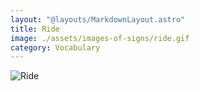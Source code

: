 ```yaml
---
layout: "@layouts/MarkdownLayout.astro"
title: Ride
image: ./assets/images-of-signs/ride.gif
category: Vocabulary
---
```


![Ride](@signs/ride.gif)
